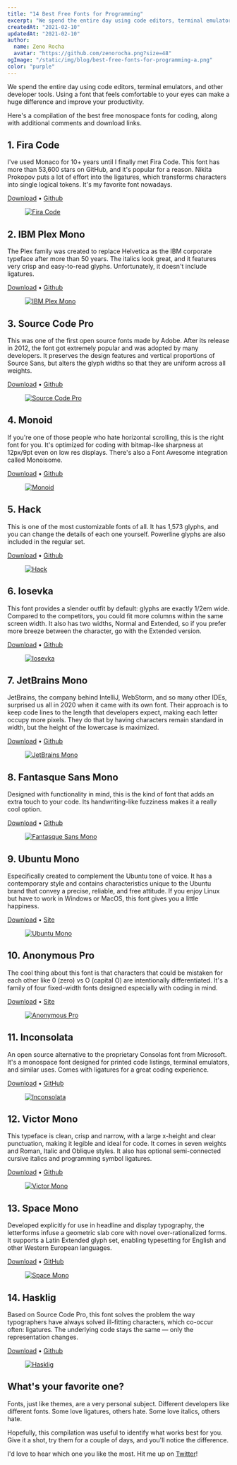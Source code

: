 ```yaml
---
title: "14 Best Free Fonts for Programming"
excerpt: "We spend the entire day using code editors, terminal emulators, and other developer tools. Using a font that feels comfortable to your eyes can make a huge difference and improve your productivity."
createdAt: "2021-02-10"
updatedAt: "2021-02-10"
author:
  name: Zeno Rocha
  avatar: "https://github.com/zenorocha.png?size=48"
ogImage: "/static/img/blog/best-free-fonts-for-programming-a.png"
color: "purple"
---
```


We spend the entire day using code editors, terminal emulators, and other developer tools. Using a font that feels comfortable to your eyes can make a huge difference and improve your productivity.

Here's a compilation of the best free monospace fonts for coding, along with additional comments and download links.

## 1. Fira Code

I've used Monaco for 10+ years until I finally met Fira Code. This font has more than 53,600 stars on GitHub, and it's popular for a reason. Nikita Prokopov puts a lot of effort into the ligatures, which transforms characters into single logical tokens. It's my favorite font nowadays.

[Download](https://github.com/tonsky/FiraCode/releases/download/5.2/Fira_Code_v5.2.zip) • [Github](https://github.com/tonsky/FiraCode)

<a href="https://github.com/tonsky/FiraCode">
  <figure>
    <img src="/static/img/blog/best-free-fonts-for-programming-a.png" alt="Fira Code" />
  </figure>
</a>

## 2. IBM Plex Mono

The Plex family was created to replace Helvetica as the IBM corporate typeface after more than 50 years. The italics look great, and it features very crisp and easy-to-read glyphs. Unfortunately, it doesn't include ligatures.

[Download](https://github.com/IBM/plex/archive/v5.1.3.zip) • [Github](https://github.com/IBM/plex)

<a href="https://www.ibm.com/plex">
  <figure>
    <img src="/static/img/blog/best-free-fonts-for-programming-b.png" alt="IBM Plex Mono" />
  </figure>
</a>

## 3. Source Code Pro

This was one of the first open source fonts made by Adobe. After its release in 2012, the font got extremely popular and was adopted by many developers. It preserves the design features and vertical proportions of Source Sans, but alters the glyph widths so that they are uniform across all weights.

[Download](https://github.com/adobe-fonts/source-code-pro/archive/2.038R-ro/1.058R-it/1.018R-VAR.zip) • [Github](https://github.com/adobe-fonts/source-code-pro)

<a href="https://adobe-fonts.github.io/source-code-pro">
  <figure>
    <img src="/static/img/blog/best-free-fonts-for-programming-c.png" alt="Source Code Pro" />
  </figure>
</a>

## 4. Monoid

If you're one of those people who hate horizontal scrolling, this is the right font for you. It's optimized for coding with bitmap-like sharpness at 12px/9pt even on low res displays. There's also a Font Awesome integration called Monoisome.

[Download](https://github.com/larsenwork/monoid/archive/0.61.zip) • [Github](https://github.com/larsenwork/monoid)

<a href="https://larsenwork.com/monoid">
  <figure>
    <img src="/static/img/blog/best-free-fonts-for-programming-d.png" alt="Monoid" />
  </figure>
</a>

## 5. Hack

This is one of the most customizable fonts of all. It has 1,573 glyphs, and you can change the details of each one yourself. Powerline glyphs are also included in the regular set.

[Download](https://github.com/source-foundry/Hack/archive/v3.003.zip) • [Github](https://github.com/source-foundry/Hack)

<a href="https://sourcefoundry.org/hack">
  <figure>
    <img src="/static/img/blog/best-free-fonts-for-programming-e.png" alt="Hack" />
  </figure>
</a>

## 6. Iosevka

This font provides a slender outfit by default: glyphs are exactly 1/2em wide. Compared to the competitors, you could fit more columns within the same screen width. It also has two widths, Normal and Extended, so if you prefer more breeze between the character, go with the Extended version.

[Download](https://github.com/be5invis/Iosevka/archive/v4.5.0.zip) • [Github](https://github.com/be5invis/Iosevka)

<a href="https://typeof.net/Iosevka">
  <figure>
    <img src="/static/img/blog/best-free-fonts-for-programming-f.png" alt="Iosevka" />
  </figure>
</a>

## 7. JetBrains Mono

JetBrains, the company behind IntelliJ, WebStorm, and so many other IDEs, surprised us all in 2020 when it came with its own font. Their approach is to keep code lines to the length that developers expect, making each letter occupy more pixels. They do that by having characters remain standard in width, but the height of the lowercase is maximized.

[Download](https://github.com/JetBrains/JetBrainsMono/releases/download/v2.225/JetBrainsMono-2.225.zip) • [Github](https://github.com/JetBrains/JetBrainsMono)

<a href="https://www.jetbrains.com/lp/mono">
  <figure>
    <img src="/static/img/blog/best-free-fonts-for-programming-g.png" alt="JetBrains Mono" />
  </figure>
</a>

## 8. Fantasque Sans Mono

Designed with functionality in mind, this is the kind of font that adds an extra touch to your code. Its handwriting-like fuzziness makes it a really cool option.

[Download](https://github.com/belluzj/fantasque-sans/archive/v1.8.0.zip) • [Github](https://github.com/belluzj/fantasque-sans)

<a href="https://fontlibrary.org/en/font/fantasque-sans-mono">
  <figure>
    <img src="/static/img/blog/best-free-fonts-for-programming-h.png" alt="Fantasque Sans Mono" />
  </figure>
</a>

## 9. Ubuntu Mono

Especifically created to complement the Ubuntu tone of voice. It has a contemporary style and contains characteristics unique to the Ubuntu brand that convey a precise, reliable, and free attitude. If you enjoy Linux but have to work in Windows or MacOS, this font gives you a little happiness.

[Download](https://assets.ubuntu.com/v1/0cef8205-ubuntu-font-family-0.83.zip) • [Site](https://design.ubuntu.com/font/)

<a href="https://design.ubuntu.com/font/">
  <figure>
    <img src="/static/img/blog/best-free-fonts-for-programming-i.png" alt="Ubuntu Mono" />
  </figure>
</a>

## 10. Anonymous Pro

The cool thing about this font is that characters that could be mistaken for each other like 0 (zero) vs O (capital O) are intentionally differentiated. It's a family of four fixed-width fonts designed especially with coding in mind.

[Download](https://www.marksimonson.com/assets/content/fonts/AnonymousPro-1_002.zip) • [Site](https://www.marksimonson.com/fonts/view/anonymous-pro)

<a href="https://www.marksimonson.com/fonts/view/anonymous-pro">
  <figure>
    <img src="/static/img/blog/best-free-fonts-for-programming-j.png" alt="Anonymous Pro" />
  </figure>
</a>

## 11. Inconsolata

An open source alternative to the proprietary Consolas font from Microsoft. It's a monospace font designed for printed code listings, terminal emulators, and similar uses. Comes with ligatures for a great coding experience.

[Download](https://github.com/googlefonts/Inconsolata/archive/v3.000.zip) • [GitHub](https://github.com/googlefonts/Inconsolata)

<a href="https://levien.com/type/myfonts/inconsolata.html">
  <figure>
    <img src="/static/img/blog/best-free-fonts-for-programming-k.png" alt="Inconsolata" />
  </figure>
</a>

## 12. Victor Mono

This typeface is clean, crisp and narrow, with a large x-height and clear punctuation, making it legible and ideal for code. It comes in seven weights and Roman, Italic and Oblique styles. It also has optional semi-connected cursive italics and programming symbol ligatures.

[Download](https://github.com/rubjo/victor-mono/archive/v1.4.2.zip) • [Github](https://github.com/rubjo/victor-mono)

<a href="https://rubjo.github.io/victor-mono/">
  <figure>
    <img src="/static/img/blog/best-free-fonts-for-programming-l.png" alt="Victor Mono" />
  </figure>
</a>

## 13. Space Mono

Developed explicitly for use in headline and display typography, the letterforms infuse a geometric slab core with novel over-rationalized forms. It supports a Latin Extended glyph set, enabling typesetting for English and other Western European languages.

[Download](https://github.com/googlefonts/spacemono/archive/f5ebc1e1c0.zip) • [GitHub](https://github.com/googlefonts/spacemono)

<a href="https://www.colophon-foundry.org/custom/spacemono/">
  <figure>
    <img src="/static/img/blog/best-free-fonts-for-programming-m.png" alt="Space Mono" />
  </figure>
</a>

## 14. Hasklig

Based on Source Code Pro, this font solves the problem the way typographers have always solved ill-fitting characters, which co-occur often: ligatures. The underlying code stays the same — only the representation changes.

[Download](https://github.com/i-tu/Hasklig/archive/v1.2.zip) • [Github](https://github.com/i-tu/Hasklig)

<a href="https://github.com/i-tu/Hasklig">
  <figure>
    <img src="/static/img/blog/best-free-fonts-for-programming-n.png" alt="Hasklig" />
  </figure>
</a>

## What's your favorite one?

Fonts, just like themes, are a very personal subject. Different developers like different fonts. Some love ligatures, others hate. Some love italics, others hate.

Hopefully, this compilation was useful to identify what works best for you. Give it a shot, try them for a couple of days, and you'll notice the difference.

I'd love to hear which one you like the most. Hit me up on [Twitter](https://twitter.com/zenorocha)!